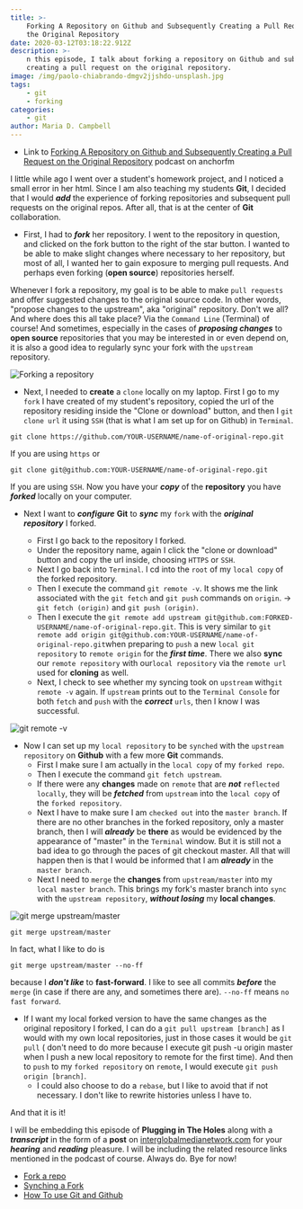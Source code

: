 ```yaml
---
title: >-
    Forking A Repository on Github and Subsequently Creating a Pull Request on
    the Original Repository
date: 2020-03-12T03:18:22.912Z
description: >-
    n this episode, I talk about forking a repository on Github and subsequently
    creating a pull request on the original repository.
image: /img/paolo-chiabrando-dmgv2jjshdo-unsplash.jpg
tags:
    - git
    - forking
categories:
    - git
author: Maria D. Campbell
---
```


-   Link to
    [Forking A Repository on Github and Subsequently Creating a Pull Request on the Original Repository](https://anchor.fm/maria-campbell/episodes/Forking-A-Repository-on-Github-and-Subsequently-Creating-a-Pull-Request-on-the-Original-Repository-ebeo5d)
    podcast on anchorfm

I little while ago I went over a student's homework project, and I noticed a
small error in her html. Since I am also teaching my students **Git**, I decided
that I would **_add_** the experience of forking repositories and subsequent
pull requests on the original repos. After all, that is at the center of **Git**
collaboration.

-   First, I had to **_fork_** her repository. I went to the repository in
    question, and clicked on the fork button to the right of the star button. I
    wanted to be able to make slight changes where necessary to her repository,
    but most of all, I wanted her to gain exposure to merging pull requests. And
    perhaps even forking (**open source**) repositories herself.

Whenever I fork a repository, my goal is to be able to make `pull requests` and
offer suggested changes to the original source code. In other words, "propose
changes to the upstream", aka "original" repository. Don't we all? And where
does this all take place? Via the `Command Line` (Terminal) of course! And
sometimes, especially in the cases of _**proposing changes**_ to **open source**
repositories that you may be interested in or even depend on, it is also a good
idea to regularly sync your fork with the `upstream` repository.

![Forking a repository](/img/fork.png)

-   Next, I needed to **create** a `clone` locally on my laptop. First I go to
    my `fork` I have created of my student's repository, copied the url of the
    repository residing inside the "Clone or download" button, and then I
    `git clone url` it using `SSH` (that is what I am set up for on Github) in
    `Terminal`.

```shell
git clone https://github.com/YOUR-USERNAME/name-of-original-repo.git
```

If you are using `https` or

```shell
git clone git@github.com:YOUR-USERNAME/name-of-original-repo.git
```

If you are using `SSH`. Now you have your _**copy**_ of the **repository** you
have _**forked**_ locally on your computer.

-   Next I want to _**configure**_ **Git** to _**sync**_ my `fork` with the
    _**original repository**_ I forked.

    -   First I go back to the repository I forked.
    -   Under the repository name, again I click the "clone or download" button
        and copy the url inside, choosing `HTTPS` or `SSH`.
    -   Next I go back into `Terminal`. I cd into the `root` of my `local copy`
        of the forked repository.
    -   Then I execute the command `git remote -v`. It shows me the link
        associated with the `git fetch` and `git push` commands on `origin`. ->
        `git fetch (origin)` and `git push (origin)`.
    -   Then I execute the
        `git remote add upstream git@github.com:FORKED-USERNAME/name-of-original-repo.git`.
        This is very similar to
        `git remote add origin git@github.com:YOUR-USERNAME/name-of-original-repo.git`when
        preparing to `push` a new `local git repository` to `remote origin` for
        the **_first time_**. There we also **sync** our `remote repository`
        with our`local repository` via the `remote url` used for **cloning** as
        well.
    -   Next, I check to see whether my syncing took on `upstream`
        with`git remote -v` again. If `upstream` prints out to the
        `Terminal Console` for both `fetch` and `push` with the **_correct_**
        `urls`, then I know I was successful.

![git remote -v](/img/git-remote-v.png)

-   Now I can set up my `local repository` to be `synched` with the
    `upstream repository` on **Github** with a few more **Git** commands.
    -   First I make sure I am actually in the `local copy` of my `forked repo`.
    -   Then I execute the command `git fetch upstream`.
    -   If there were any **changes** made on `remote` that are _**not**_
        `reflected locally`, they will be _**fetched**_ from `upstream` into the
        `local copy` of the `forked repository`.
    -   Next I have to make sure I am `checked out` into the `master branch`. If
        there are no other branches in the forked repository, only a master
        branch, then I will _**already**_ be **there** as would be evidenced by
        the appearance of "master" in the `Terminal` window. But it is still not
        a bad idea to go through the paces of git checkout master. All that will
        happen then is that I would be informed that I am _**already**_ in the
        `master branch`.
    -   Next I need to `merge` the **changes** from `upstream/master` into my
        `local master branch`. This brings my fork's master branch into `sync`
        with the `upstream repository`, _**without losing**_ my **local
        changes**.

![git merge upstream/master](/img/git-merge-upstream-master.png)

```shell
git merge upstream/master
```

In fact, what I like to do is

```shell
git merge upstream/master --no-ff
```

because I _**don't like**_ to **fast-forward**. I like to see all commits
_**before**_ the `merge` (in case if there are any, and sometimes there are).
`--no-ff` means `no fast forward`.

-   If I want my local forked version to have the same changes as the original
    repository I forked, I can do a `git pull upstream [branch]` as I would with
    my own local repositories, just in those cases it would be `git pull` (
    don't need to do more because I execute git push -u origin master when I
    push a new local repository to remote for the first time). And then to
    `push` to my `forked repository` on `remote`, I would execute
    `git push origin [branch]`.
    -   I could also choose to do a `rebase`, but I like to avoid that if not
        necessary. I don't like to rewrite histories unless I have to.

And that it is it!

I will be embedding this episode of **Plugging in The Holes** along with a
_**transcript**_ in the form of a **post** on
[interglobalmedianetwork.com](https://www.interglobalmedianetwork.com/) for your
_**hearing**_ and _**reading**_ pleasure. I will be including the related
resource links mentioned in the podcast of course. Always do. Bye for now!

-   [Fork a repo](https://help.github.com/en/github/getting-started-with-github/fork-a-repo)
-   [Synching a Fork](https://help.github.com/en/github/collaborating-with-issues-and-pull-requests/syncing-a-fork)
-   [How To use Git and Github](https://github.community/t5/How-to-use-Git-and-GitHub/Update-a-forked-repository-when-the-original-repository-is/td-p/20980)
